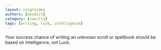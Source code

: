 ```yaml
---
layout: singleidea
authors: [aosdict]
category: [vanilla]
tags: [writing, luck, intelligence]
---
```

Your success chance of writing an unknown scroll or spellbook should be based on Intelligence, not Luck.
